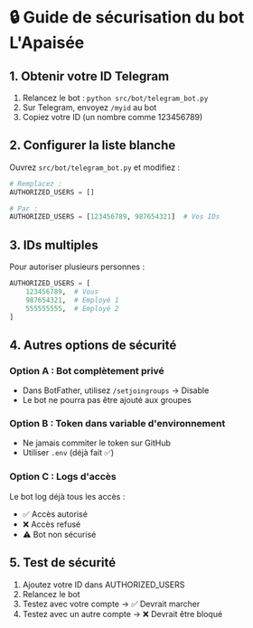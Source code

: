 # 🔒 Guide de sécurisation du bot L'Apaisée

## 1. Obtenir votre ID Telegram

1. Relancez le bot : `python src/bot/telegram_bot.py`
2. Sur Telegram, envoyez `/myid` au bot
3. Copiez votre ID (un nombre comme 123456789)

## 2. Configurer la liste blanche

Ouvrez `src/bot/telegram_bot.py` et modifiez :

```python
# Remplacez :
AUTHORIZED_USERS = []

# Par :
AUTHORIZED_USERS = [123456789, 987654321]  # Vos IDs
```

## 3. IDs multiples

Pour autoriser plusieurs personnes :
```python
AUTHORIZED_USERS = [
    123456789,  # Vous
    987654321,  # Employé 1
    555555555,  # Employé 2
]
```

## 4. Autres options de sécurité

### Option A : Bot complètement privé
- Dans BotFather, utilisez `/setjoingroups` → Disable
- Le bot ne pourra pas être ajouté aux groupes

### Option B : Token dans variable d'environnement
- Ne jamais commiter le token sur GitHub
- Utiliser `.env` (déjà fait ✅)

### Option C : Logs d'accès
Le bot log déjà tous les accès :
- ✅ Accès autorisé
- ❌ Accès refusé
- ⚠️ Bot non sécurisé

## 5. Test de sécurité

1. Ajoutez votre ID dans AUTHORIZED_USERS
2. Relancez le bot
3. Testez avec votre compte → ✅ Devrait marcher
4. Testez avec un autre compte → ❌ Devrait être bloqué
